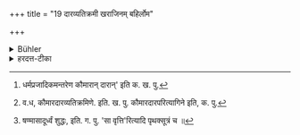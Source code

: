 +++
title = "19 दारव्यतिक्रमी खराजिनम् बहिर्लोम"

+++

<details><summary>Bühler</summary>

19. He who has unjustly forsaken his wife shall put on an ass's skin, with the hair turned outside, and beg in seven houses, saying, 'Give alms to him who forsook his wife.' That shall be his livelihood for six months.
</details>

<details><summary>हरदत्त-टीका</summary>

## सूत्रम्
दारव्यतिक्रमी खराजिनं बहिर्लोम परिधाय 'दारव्यतिक्रमिणे भिक्षा'मिति सप्ताऽगाराणि चरेत् । सा वृत्तिः षण्मासान् ॥ १९ ॥  
### टिप्पनी
[^२] यस्तु अन्तरेणैव निमित्तं कौमारान् दारान् परित्यजति स दारव्यतिक्रमी । खरस्य, गर्दभस्याऽजिनं बहिर्लोम परिधाय वसित्वा दारव्यतिक्रमिणे भिक्षां दत्तेति सप्तागाराणि भिक्षां चरेत् । [^३]कौमारदारपरित्यागिने भिक्षां दत्ते'ति वासिष्ठे । [^४]सा वृत्तिः षण्मासान् । ततः सिद्धिः ॥ १९ ॥  


[^२]:

    धर्मप्रजादिकमन्तरेण कौमारान् दारान्' इति क. ख. पु.  

[^३]:

    व.ध, कौमारदारव्यतिक्रमिणे. इति. ख. पु. कौमारदारपरित्यागिने इति, क. पु.  

[^४]:

    षण्मासादूर्ध्वं शुद्धः, इति. ग. पु. 'सा वृत्ति'रित्यादि पृथक्सूत्रं च ॥
</details>
